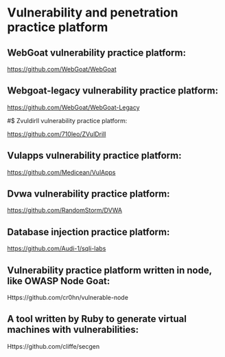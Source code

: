 # Vulnerability and penetration practice platform

## WebGoat vulnerability practice platform:
 

https://github.com/WebGoat/WebGoat

## Webgoat-legacy vulnerability practice platform:

https://github.com/WebGoat/WebGoat-Legacy

#$ Zvuldirll vulnerability practice platform:

https://github.com/710leo/ZVulDrill

## Vulapps vulnerability practice platform:

https://github.com/Medicean/VulApps

## Dvwa vulnerability practice platform:

https://github.com/RandomStorm/DVWA

## Database injection practice platform:

https://github.com/Audi-1/sqli-labs

## Vulnerability practice platform written in node, like OWASP Node Goat:

Https://github.com/cr0hn/vulnerable-node

## A tool written by Ruby to generate virtual machines with vulnerabilities:

Https://github.com/cliffe/secgen
